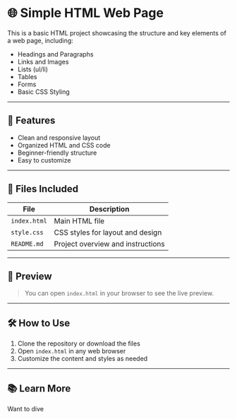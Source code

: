 # 🌐 Simple HTML Web Page

This is a basic HTML project showcasing the structure and key elements of a web page, including:

- Headings and Paragraphs
- Links and Images
- Lists (ul/li)
- Tables
- Forms
- Basic CSS Styling

---

## 🚀 Features

- Clean and responsive layout
- Organized HTML and CSS code
- Beginner-friendly structure
- Easy to customize

---

## 📁 Files Included

| File        | Description                          |
|-------------|--------------------------------------|
| `index.html`| Main HTML file                       |
| `style.css` | CSS styles for layout and design     |
| `README.md` | Project overview and instructions    |

---

## 📸 Preview

> You can open `index.html` in your browser to see the live preview.

---

## 🛠 How to Use

1. Clone the repository or download the files
2. Open `index.html` in any web browser
3. Customize the content and styles as needed

---

## 📚 Learn More

Want to dive
